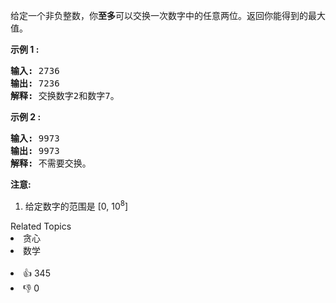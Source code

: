 <p>给定一个非负整数，你<strong>至多</strong>可以交换一次数字中的任意两位。返回你能得到的最大值。</p>

<p><strong>示例 1 :</strong></p>

<pre>
<strong>输入:</strong> 2736
<strong>输出:</strong> 7236
<strong>解释:</strong> 交换数字2和数字7。
</pre>

<p><strong>示例 2 :</strong></p>

<pre>
<strong>输入:</strong> 9973
<strong>输出:</strong> 9973
<strong>解释:</strong> 不需要交换。
</pre>

<p><strong>注意:</strong></p>

<ol> 
 <li>给定数字的范围是&nbsp;[0, 10<sup>8</sup>]</li> 
</ol>

<div><div>Related Topics</div><div><li>贪心</li><li>数学</li></div></div><br><div><li>👍 345</li><li>👎 0</li></div>